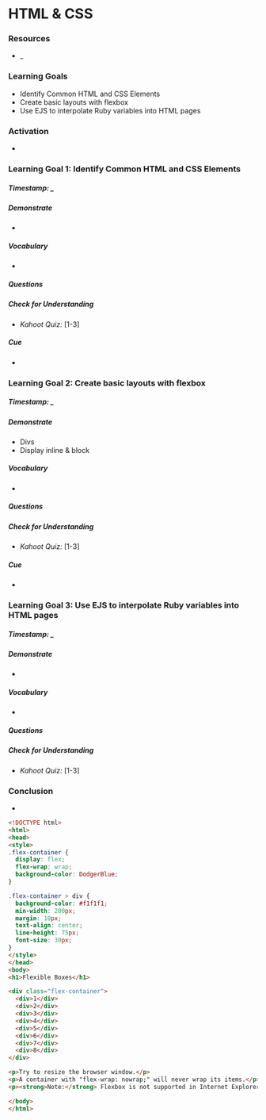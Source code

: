 # HTML & CSS


### Resources
* _


### Learning Goals

* Identify Common HTML and CSS Elements
* Create basic layouts with flexbox
* Use EJS to interpolate Ruby variables into HTML pages


### Activation
* 


### Learning Goal 1: Identify Common HTML and CSS Elements
##### Timestamp: _

##### Demonstrate
* 

##### Vocabulary
* 

##### Questions 

##### Check for Understanding
* *Kahoot Quiz:* [1-3] 

##### Cue
* 



### Learning Goal 2: Create basic layouts with flexbox

##### Timestamp: _

##### Demonstrate

- Divs
- Display inline & block

##### Vocabulary

- 

##### Questions 

##### Check for Understanding

- *Kahoot Quiz:* [1-3] 

##### Cue

- 



### Learning Goal 3: Use EJS to interpolate Ruby variables into HTML pages

##### Timestamp: _

##### Demonstrate

- 

##### Vocabulary

- 

##### Questions 

##### Check for Understanding

- *Kahoot Quiz:* [1-3] 

### 

### Conclusion 

* 





```html
<!DOCTYPE html>
<html>
<head>
<style>
.flex-container {
  display: flex;
  flex-wrap: wrap;
  background-color: DodgerBlue;
}

.flex-container > div {
  background-color: #f1f1f1;
  min-width: 200px;
  margin: 10px;
  text-align: center;
  line-height: 75px;
  font-size: 30px;
}
</style>
</head>
<body>
<h1>Flexible Boxes</h1>

<div class="flex-container">
  <div>1</div>
  <div>2</div>
  <div>3</div>  
  <div>4</div>
  <div>5</div>
  <div>6</div>  
  <div>7</div>
  <div>8</div>
</div>

<p>Try to resize the browser window.</p>
<p>A container with "flex-wrap: nowrap;" will never wrap its items.</p>
<p><strong>Note:</strong> Flexbox is not supported in Internet Explorer 10 or earlier versions.</p>

</body>
</html>
```

